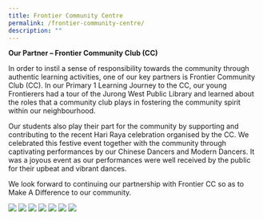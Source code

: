```yaml
---
title: Frontier Community Centre
permalink: /frontier-community-centre/
description: ""
---
```

**Our Partner – Frontier Community Club (CC)**

In order to instil a sense of responsibility towards the community through authentic learning activities, one of our key partners is Frontier Community Club (CC). In our Primary 1 Learning Journey to the CC, our young Frontierers had a tour of the Jurong West Public Library and learned about the roles that a community club plays in fostering the community spirit within our neighbourhood.

Our students also play their part for the community by supporting and contributing to the recent Hari Raya celebration organised by the CC. We celebrated this festive event together with the community through captivating performances by our Chinese Dancers and Modern Dancers. It was a joyous event as our performances were well received by the public for their upbeat and vibrant dances.

We look forward to continuing our partnership with Frontier CC so as to Make A Difference to our community.

![](/images/Frontier%20CC/p1%20lj%20photo%201.jpeg)
![](/images/Frontier%20CC/p1%20lj%20photo%202.jpeg)
![](/images/Frontier%20CC/p1%20lj%20photo%203.jpeg)
![](/images/Frontier%20CC/appreciation%20plaque.jpeg)
![](/images/Frontier%20CC/chinese%20dancers.jpeg)
![](/images/Frontier%20CC/group%20photo.jpeg)
![](/images/Frontier%20CC/modern%20dancers.jpeg)



